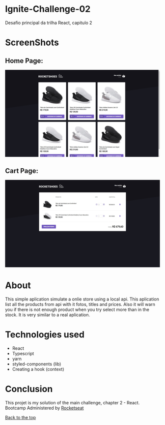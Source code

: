 # Ignite-Challenge-02
Desafio principal da trilha React, capitulo 2

# ScreenShots
## Home Page:
![Home Page](https://github.com/Vinicius-PR/Ignite-Challenge-02/blob/master/Images-ending-result/HomePage.jpg)

## Cart Page:
![Cart Page](https://github.com/Vinicius-PR/Ignite-Challenge-02/blob/master/Images-ending-result/CartPage.jpg)

# About
This simple aplication simulate a onlie store using a local api. This aplication list all the products from api with it fotos, titles and prices. Also it will warn you if there is not enough product when you try select more than in the stock. It is very similar to a real aplication.

# Technologies used
* React
* Typescript
* yarn
* styled-components (lib)
* Creating a hook (context)

# Conclusion
This projet is my solution of the main challenge, chapter 2 - React. Bootcamp Administered by [Rocketseat](https://rocketseat.com.br/ "Rocketseat")

[Back to the top](#Ignite-Challenge-02)
